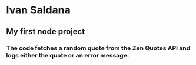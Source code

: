 # Ivan Saldana
## My first node project
### The code fetches a random quote from the Zen Quotes API and logs either the quote or an error message.